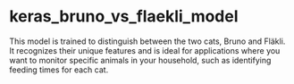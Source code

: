 # keras_bruno_vs_flaekli_model
This model is trained to distinguish between the two cats, Bruno and Fläkli. It recognizes their unique features and is ideal for applications where you want to monitor specific animals in your household, such as identifying feeding times for each cat.
